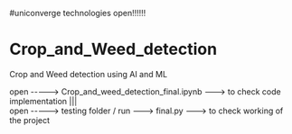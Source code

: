 #uniconverge technologies open!!!!!!
# Crop_and_Weed_detection 
Crop and Weed detection using AI and ML

open ----->   Crop_and_weed_detection_final.ipynb ---> to check code implementation   |||   
open ----->   testing folder / run ---> final.py  ---> to check working of the project
